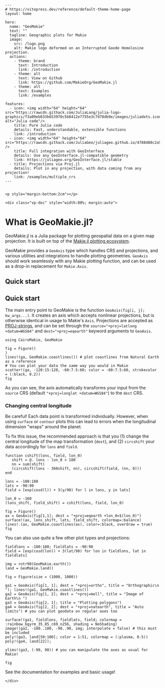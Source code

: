 ```@raw html
---
# https://vitepress.dev/reference/default-theme-home-page
layout: home

hero:
  name: "GeoMakie"
  text: ""
  tagline: Geographic plots for Makie
  image:
    src: /logo.png
    alt: Makie logo deformed on an Interrupted Goode Homolosine projection.
  actions:
    - theme: brand
      text: Introduction
      link: /introduction
    - theme: alt
      text: View on Github
      link: https://github.com/MakieOrg/GeoMakie.jl
    - theme: alt
      text: Examples
      link: /examples

features:
  - icon: <img width="64" height="64" src="https://rawcdn.githack.com/JuliaLang/julia-logo-graphics/f3a09eb033b653970c5b8412e7755e3c7d78db9e/images/juliadots.iconset/icon_512x512.png" alt="Julia code"/>
    title: Pure Julia code
    details: Fast, understandable, extensible functions
    link: /introduction
  - icon: <img width="64" height="64" src="https://rawcdn.githack.com/JuliaGeo/juliageo.github.io/4788480c2a5f7ae36df67a4b142e3a963024ac91/img/juliageo.svg" />
    title: Full integration with GeoInterface
    details: Use any GeoInterface.jl-compatible geometry
    link: https://juliageo.org/GeoInterface.jl/stable
  - title: Projections via Proj.jl
    details: Plot in any projection, with data coming from any projection!
    link: /examples/multiple_crs
---


<p style="margin-bottom:2cm"></p>

<div class="vp-doc" style="width:80%; margin:auto">

```

# What is GeoMakie.jl?

GeoMakie.jl is a Julia package for plotting geospatial data on a given map projection. It is built on top of the [Makie.jl plotting ecosystem](https://docs.makie.org/stable/).

GeoMakie provides a `GeoAxis` type which handles CRS and projections, and various utilities and integrations to handle plotting geometries.  `GeoAxis` should work seamlessly with any Makie plotting function, and can be used as a drop-in replacement for `Makie.Axis`.

## Quick start


## Quick start

The main entry point to GeoMakie is the function `GeoAxis(fig[i, j]; kw_args...)`.  It creates an axis which accepts nonlinear projections, but is otherwise identical in usage to Makie's `Axis`.
Projections are accepted as [PROJ-strings](https://proj.org/operations/projections/index.html), and can be set through the `source="+proj=latlong +datum=WGS84"` and `dest="+proj=eqearth"` keyword arguments to `GeoAxis`.


```@example quickstart
using CairoMakie, GeoMakie

fig = Figure()
)
lines!(ga, GeoMakie.coastlines()) # plot coastlines from Natural Earth as a reference
# You can plot your data the same way you would in Makie
scatter!(ga, -120:15:120, -60:7.5:60; color = -60:7.5:60, strokecolor = (:black, 0.2))
fig
```

As you can see, the axis automatically transforms your input from the `source`
CRS (default `"+proj=longlat +datum=WGS84"`) to the `dest` CRS.

### Changing central longitude

Be careful! Each data point is transformed individually.
However, when using `surface` or `contour` plots this can lead to errors when the longitudinal dimension "wraps" around the planet.

To fix this issue, the recommended approach is that you (1) change the central longitude of the map transformation (`dest`), and (2) `circshift` your data accordingly for `lons` and `field`.

```@example MAIN
function cshift(lons, field, lon_0)
   shift = @. lons - lon_0 > 180
   nn = sum(shift)
   (circshift(lons - 360shift, nn), circshift(field, (nn, 0)))
end
```

```@example MAIN
lons = -180:180
lats = -90:90
field = [exp(cosd(l)) + 3(y/90) for l in lons, y in lats]

lon_0 = -160
(lons_shift, field_shift) = cshift(lons, field, lon_0)
```

```@example MAIN
fig = Figure()
ax = GeoAxis(fig[1,1]; dest = "+proj=eqearth +lon_0=$(lon_0)")
surface!(ax, lons_shift, lats, field_shift, colormap=:balance)
lines!.(ax, GeoMakie.coastlines(ax), color=:black, overdraw = true)
fig
```

You can also use quite a few other plot types and projections:
```@example quickstart
fieldlons = -180:180; fieldlats = -90:90
field = [exp(cosd(lon)) + 3(lat/90) for lon in fieldlons, lat in fieldlats]

img = rotr90(GeoMakie.earth())
land = GeoMakie.land()

fig = Figure(size = (1000, 1000))

ga1 = GeoAxis(fig[1, 1]; dest = "+proj=ortho", title = "Orthographic\n "); lines!(ga1, GeoMakie.coastlines())
ga2 = GeoAxis(fig[1, 2]; dest = "+proj=moll", title = "Image of Earth\n ")
ga3 = GeoAxis(fig[2, 1]; title = "Plotting polygons")
ga4 = GeoAxis(fig[2, 2]; dest = "+proj=natearth", title = "Auto limits") # you can plot geodata on regular axes too

surface!(ga1, fieldlons, fieldlats, field; colormap = :rainbow_bgyrm_35_85_c69_n256, shading = NoShading)
image!(ga2, -180..180, -90..90, img; interpolate = false) # this must be included
poly!(ga3, land[50:100]; color = 1:51, colormap = (:plasma, 0.5))
poly!(ga4, land[22]);

ylims!(ga3, (-90, 90)) # you can manipulate the axes as usual for Makie!

fig
```

See the documentation for examples and basic usage!


```@raw html
</div>
```


